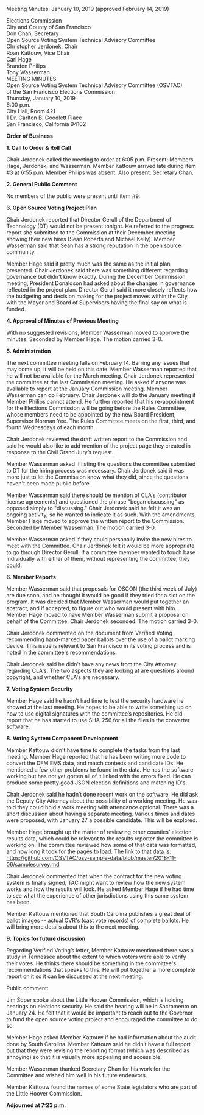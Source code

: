Meeting Minutes: January 10, 2019 (approved February 14, 2019)

<div id="meeting_header_right" class="headered">
Elections Commission<br>
City and County of San Francisco<br>
Don Chan, Secretary<br>
</div>

<div class="headered">
Open Source Voting System Technical Advisory Committee<br>
Christopher Jerdonek, Chair<br>
Roan Kattouw, Vice Chair<br>
Carl Hage<br>
Brandon Philips<br>
Tony Wasserman<br>
</div>

<div id="meeting_header_main" class="headered">
MEETING MINUTES<br>
Open Source Voting System Technical Advisory Committee (OSVTAC)<br>
of the San Francisco Elections Commission<br>
Thursday, January 10, 2019<br>
6:00 p.m.<br>
City Hall, Room 421<br>
1 Dr. Carlton B. Goodlett Place<br>
San Francisco, California 94102<br>
</div>

**Order of Business**

**1\. Call to Order & Roll Call**

Chair Jerdonek called the meeting to order at 6:05 p.m. Present: Members
Hage, Jerdonek, and Wasserman. Member Kattouw arrived late during item #3 at
6:55 p.m. Member Philips was absent. Also present: Secretary Chan.


**2\. General Public Comment**

No members of the public were present until item #9.


**3\. Open Source Voting Project Plan**

Chair Jerdonek reported that Director Gerull of the Department of Technology
(DT) would not be present tonight. He referred to the progress report she
submitted to the Commission at their December meeting showing their new hires
(Sean Roberts and Michael Kelly). Member Wasserman said that Sean has a
strong reputation in the open source community.

Member Hage said it pretty much was the same as the initial plan presented.
Chair Jerdonek said there was something different regarding governance but
didn't know exactly. During the December Commission meeting, President
Donaldson had asked about the changes in governance reflected in the project
plan. Director Gerull said it more closely reflects how the budgeting and
decision making for the project moves within the City, with the Mayor and
Board of Supervisors having the final say on what is funded.


**4\. Approval of Minutes of Previous Meeting**

With no suggested revisions, Member Wasserman moved to approve the minutes.
Seconded by Member Hage. The motion carried 3-0.


**5\. Administration**

The next committee meeting falls on February 14. Barring any issues that may
come up, it will be held on this date. Member Wasserman reported that he will
not be available for the March meeting. Chair Jerdonek represented the
committee at the last Commission meeting. He asked if anyone was available to
report at the January Commission meeting. Member Wasserman can do February.
Chair Jerdonek will do the January meeting if Member Philips cannot attend.
He further reported that his re-appointment for the Elections Commission will
be going before the Rules Committee, whose members need to be appointed by
the new Board President, Supervisor Norman Yee. The Rules Committee meets on
the first, third, and fourth Wednesdays of each month.

Chair Jerdonek reviewed the draft written report to the Commission and said
he would also like to add mention of the project page they created in
response to the Civil Grand Jury’s request.

Member Wasserman asked if listing the questions the committee submitted to DT
for the hiring process was necessary. Chair Jerdonek said it was more just to
let the Commission know what they did, since the questions haven't been made
public before.

Member Wasserman said there should be mention of CLA's (contributor license
agreements) and questioned the phrase "began discussing" as opposed simply to
"discussing." Chair Jerdonek said he felt it was an ongoing activity, so he
wanted to indicate it as such. With the amendments, Member Hage moved to
approve the written report to the Commission. Seconded by Member Wasserman.
The motion carried 3-0.

Member Wasserman asked if they could personally invite the new hires to meet
with the Committee. Chair Jerdonek felt it would be more appropriate to go
through Director Gerull. If a committee member wanted to touch base
individually with either of them, without representing the committee, they
could.


**6\. Member Reports**

Member Wasserman said that proposals for OSCON (the third week of July) are
due soon, and he thought it would be good if they tried for a slot on the
program. It was decided that Member Wasserman would put together an abstract,
and if accepted, to figure out who would present with him. Member Hage moved
to have Member Wasserman submit a proposal on behalf of the Committee. Chair
Jerdonek seconded. The motion carried 3-0.

Chair Jerdonek commented on the document from Verified Voting recommending
hand-marked paper ballots over the use of a ballot marking device. This issue
is relevant to San Francisco in its voting process and is noted in the
committee's recommendations.

Chair Jerdonek said he didn’t have any news from the City Attorney regarding
CLA's. The two aspects they are looking at are questions around copyright,
and whether CLA's are necessary.


**7\. Voting System Security**

Member Hage said he hadn’t had time to test the security hardware he showed
at the last meeting. He hopes to be able to write something up on how to use
digital signatures with the committee’s repositories. He did report that he
has started to use SHA-256 for all the files in the converter software.


**8\. Voting System Component Development**

Member Kattouw didn't have time to complete the tasks from the last meeting.
Member Hage reported that he has been writing more code to convert the DFM
EMS data, and match contests and candidate IDs. He mentioned a few other
problems he found in the data. He has the software working but has not yet
gotten all of it linked with the errors fixed. He can produce some pretty
good JSON election definitions and matching ID's.

Chair Jerdonek said he hadn’t done recent work on the software. He did ask
the Deputy City Attorney about the possibility of a working meeting. He was
told they could hold a work meeting with attendance optional. There was a
short discussion about having a separate meeting. Various times and dates
were proposed, with January 27 a possible candidate. This will be explored.

Member Hage brought up the matter of reviewing other counties’ election
results data, which could be relevant to the results reporter the committee
is working on. The committee reviewed how some of that data was formatted,
and how long it took for the pages to load. The link to that data is:
https://github.com/OSVTAC/osv-sample-data/blob/master/2018-11-06/samplesurvey.md

Chair Jerdonek commented that when the contract for the new voting system is
finally signed, TAC might want to review how the new system works and how the
results will look. He asked Member Hage if he had time to see what the
experience of other jurisdictions using this same system has been.

Member Kattouw mentioned that South Carolina publishes a great deal of ballot
images -- actual CVR's (cast vote records) of complete ballots. He will bring
more details about this to the next meeting.


**9\. Topics for future discussion**

Regarding Verified Voting’s letter, Member Kattouw mentioned there was a
study in Tennessee about the extent to which voters were able to verify their
votes. He thinks there should be something in the committee's recommendations
that speaks to this. He will put together a more complete report on it so it
can be discussed at the next meeting.

Public comment:

Jim Soper spoke about the Little Hoover Commission, which is holding hearings
on elections security. He said the hearing will be in Sacramento on January
24. He felt that it would be important to reach out to the Governor to fund
the open source voting project and encouraged the committee to do so.

Member Hage asked Member Kattouw if he had information about the audit done
by South Carolina. Member Kattouw said he didn’t have a full report but that
they were revising the reporting format (which was described as annoying) so
that it is visually more appealing and accessible.

Member Wasserman thanked Secretary Chan for his work for the Committee and
wished him well in his future endeavors.

Member Kattouw found the names of some State legislators who are part of the
Little Hoover Commission.

**Adjourned at 7:23 p.m.**
